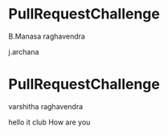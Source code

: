 # PullRequestChallenge
B.Manasa
raghavendra

j.archana
# PullRequestChallenge
varshitha
raghavendra

hello it club
How are you
